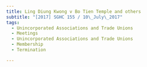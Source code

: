 ```yaml
---
title: Ling Diung Kwong v Bo Tien Temple and others 
subtitle: "[2017] SGHC 155 / 10\_July\_2017"
tags:
  - Unincorporated Associations and Trade Unions
  - Meetings
  - Unincorporated Associations and Trade Unions
  - Membership
  - Termination

---
```


